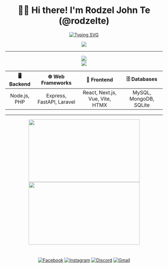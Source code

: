 <div align="center">

# 👋🏼 Hi there! I'm Rodzel John Te (@rodzelte)

[![Typing SVG](https://readme-typing-svg.demolab.com?font=jetbrains+mono&weight=600&size=20&duration=5000&pause=1000&width=1000&height=30&center=true&vCenter=true&lines=Information+Technology+Student+|+Jr.+DevOps+Engineer;Learning+SSR+Frontend+%26+Backend;Building+Projects+To+Improve+My+Skills)](https://git.io/typing-svg)

<img src="https://user-images.githubusercontent.com/74038190/225813708-98b745f2-7d22-48cf-9150-083f1b00d6c9.gif">

</div>

---

<p align="center">
  <a href="https://skillicons.dev"> 
    <img src="https://skillicons.dev/icons?i=js,vite,react,lua,scss,php,java" />
    <br>
    <img src="https://skillicons.dev/icons?i=mysql,mongo,sqlite,git,github,linux,vscode,figma,eclipse,postman,npm" />
  </a>
</p>

<div align="center">
  
| **🖥️ Backend** | **🌐 Web Frameworks** | **🎨 Frontend** | **🗄️ Databases** |
| :---: | :---: | :---: | :---: |
| Node.js,  PHP | Express, FastAPI, Laravel | React, Next.js, Vue, Vite, HTMX | MySQL, MongoDB, SQLite |
  
</div>

---

<div align="center">
  <a href="https://github.com/rodzelte?tab=repositories">
    <img 
      style="height: 200px; width:355px;"
      height=200
      align="center"
      src="https://github-readme-stats-eight-tau-g9m35dlwc0.vercel.app/api?username=rodzelte&theme=apprentice&hide_rank=true&show_icons=true" />
  </a>
  <a href="https://github.com/rodzelte?tab=repositories">
    <img
      style="height: 200px; width:355px;"
      height=200
      align="center"
      src="https://github-readme-stats-eight-tau-g9m35dlwc0.vercel.app/api/top-langs/?username=rodzelte&size_weight=0.1&count_weight=1&theme=apprentice&layout=compact&langs_count=6&card_width=270&hide=Jupyter%20Notebook" />
  </a>
  <div style="height:10px;"></div>
</div>

<br>

<div align="center">

[![Facebook](https://img.shields.io/badge/-Facebook-1877F2?style=flat-square&logo=facebook&logoColor=white)](https://www.facebook.com/rodzel.te)
[![Instagram](https://img.shields.io/badge/-Instagram-E4405F?style=flat-square&logo=instagram&logoColor=white)](https://www.instagram.com/r.tefrvr)
[![Discord](https://img.shields.io/badge/-Discord-5865F2?style=flat-square&logo=discord&logoColor=white)](https://discord.gg/Av6QJDKsUt)
[![Gmail](https://img.shields.io/badge/-Gmail-D14836?style=flat-square&logo=gmail&logoColor=white)](mailto:zythonix.te@gmail.com)

</div>
